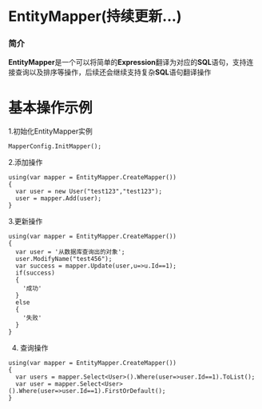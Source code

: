 # EntityMapper(持续更新...)

### 简介
**EntityMapper**是一个可以将简单的**Expression**翻译为对应的**SQL**语句，支持连接查询以及排序等操作，后续还会继续支持复杂**SQL**语句翻译操作
# 基本操作示例

  1.初始化EntityMapper实例
  ```
  MapperConfig.InitMapper();
  ```
  2.添加操作
  ```
  using(var mapper = EntityMapper.CreateMapper())
  {
    var user = new User("test123","test123");
    user = mapper.Add(user);
  }
  ```
  3.更新操作
  ```
  using(var mapper = EntityMapper.CreateMapper())
  {
    var user = '从数据库查询出的对象';
    user.ModifyName("test456");
    var success = mapper.Update(user,u=>u.Id==1);
    if(success)
    {
      '成功'
    }
    else
    {
      '失败'
    }
  }
  ```
  4. 查询操作
  ```
  using(var mapper = EntityMapper.CreateMapper())
  {
    var users = mapper.Select<User>().Where(user=>user.Id==1).ToList();
    var user = mapper.Select<User>().Where(user=>user.Id==1).FirstOrDefault();
  }
  ```
